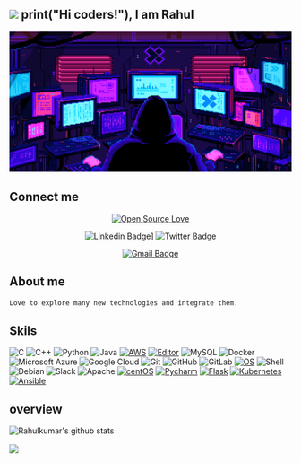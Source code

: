 ## <img src="https://github.com/TheDudeThatCode/TheDudeThatCode/blob/master/Assets/Developer.gif" width="70px"> print("Hi coders!"), I am Rahul

<p align="center">
  <img src="https://github.com/Rahulkumar0909/Rahulkumar0909/blob/master/gif/code_at_night.gif?raw=true" width="600" height="250" />
</p>

## Connect me 

<div align="center">
 
[![Open Source Love](https://badges.frapsoft.com/os/v2/open-source.svg?v=103)](https://github.com/Rahulkumar0909)

![Linkedin Badge](https://img.shields.io/badge/-Rahulkumar_Choudhary-blue?style=flat-square&logo=Linkedin&logoColor=white&link=https://www.linkedin.com/in/rahulkumar-choudhary-b662761a2/)]
[![Twitter Badge](https://img.shields.io/badge/-@Rahulkumar29420-1ca0f1?style=flat-square&labelColor=1ca0f1&logo=twitter&logoColor=white&link=https://twitter.com/Rahulkumar29420)](https://twitter.com/Rahulkumar29420)

[![Gmail Badge](https://img.shields.io/badge/-rahulchoudhary5768@gmail.com-c14438?style=flat-square&logo=Gmail&logoColor=white&link=mailto:rahulchoudhary5768@gmail.com)](mailto:rahulchoudhary@gmail.com)
</div>  



## About me

```
Love to explore many new technologies and integrate them.
```

## Skils 

![C](https://img.shields.io/badge/-C-000?&logo=C)
![C++](https://img.shields.io/badge/-C++-00599C?style=flat-square&logo=c)
![Python](https://img.shields.io/badge/-Python-black?style=flat-square&logo=Python)
![Java](https://img.shields.io/badge/-java-E34A86?style=flat-square&logo=java)
[![AWS](https://img.shields.io/badge/Learning-AWS-FF9900?style=flat-square&logo=amazon-aws&logoColor=white)](https://github.com/br3ndonland/awsdev)
[![Editor](https://img.shields.io/badge/Editor-VSCode-blue?style=flat-square&logo=visual-studio-code&logoColor=white)](https://code.visualstudio.com/)
![MySQL](https://img.shields.io/badge/-MySQL-black?style=flat-square&logo=mysql)
![Docker](https://img.shields.io/badge/-Docker-black?style=flat-square&logo=docker)
![Microsoft Azure](https://img.shields.io/badge/Microsoft%20Azure-232F7E?style=flat-square&logo=microsoft-azure)
![Google Cloud](https://img.shields.io/badge/Google%20Cloud-black?style=flat-square&logo=google-cloud)
![Git](https://img.shields.io/badge/-Git-black?style=flat-square&logo=git)
![GitHub](https://img.shields.io/badge/-GitHub-181717?style=flat-square&logo=github)
![GitLab](https://img.shields.io/badge/-GitLab-FCA121?style=flat-square&logo=gitlab)
[![OS](https://img.shields.io/badge/OS-Linux-informational?style=flat-square&logo=linux&logoColor=white)](https://en.wikipedia.org/wiki/Linux)
 ![Shell](https://img.shields.io/badge/-Shell-blasck?style=plastic&logo=Shell)
 ![Debian](https://img.shields.io/badge/-Debian-A80030?style=flat-square&logo=Debian&logoColor=white)
 ![Slack](https://img.shields.io/badge/-Slack-E01563?style=flat-square&logo=Slack&logoColor=white)
 ![Apache](https://img.shields.io/badge/-Apache-D22128?style=flat-square&logo=Apache&logoColor=white)
 [![centOS](https://img.shields.io/badge/CentOS-7.0-blue?style=flat-square&logo=CentOS&logoColor=262577)](https://www.centos.org/)
 [![Pycharm](https://img.shields.io/badge/IDE-PyCharm-yellow?style=flat-square&logo=JetBrains)](https://www.jetbrains.com/pycharm/)
 [![Flask](https://img.shields.io/badge/-Flask-000000?style=flat-square&logo=Flask&logoColor=ffffff)](https://flask.palletsprojects.com/)
 [![Kubernetes](https://img.shields.io/badge/-Kubernetes-326CE5?style=flat-square&logo=Kubernetes&logoColor=ffffff)](https://kubernetes.io/)
 [![Ansible](https://img.shields.io/badge/-ansible-326CE5?style=flat-square&logo=ansible&logoColor=000000)](https://ansible.io/)

## overview
    

![Rahulkumar's github stats](https://github-readme-stats.vercel.app/api?username=Rahulkumar0909&hide=issues&show_icons=true&theme=chartreuse-dark)

<a href="https://github.com/Rahulkumar0909/github-readme-stats">
 
  <img align="center" src="https://github-readme-stats.anuraghazra1.vercel.app/api/top-langs/?username=Rahulkumar0909&layout=compact&theme=chartreuse-dark" />
</a>


